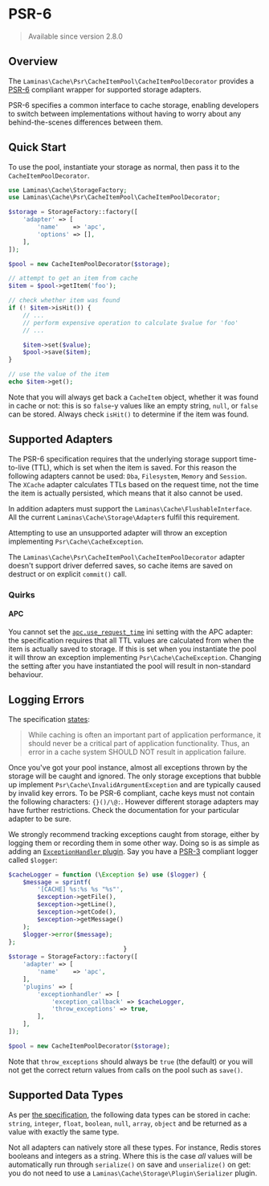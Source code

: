 # PSR-6

> Available since version 2.8.0

## Overview

The `Laminas\Cache\Psr\CacheItemPool\CacheItemPoolDecorator` provides a [PSR-6](https://www.php-fig.org/psr/psr-6/)
compliant wrapper for supported storage adapters.

PSR-6 specifies a common interface to cache storage, enabling developers to switch between implementations without
having to worry about any behind-the-scenes differences between them.


## Quick Start

To use the pool, instantiate your storage as normal, then pass it to the
`CacheItemPoolDecorator`.

```php
use Laminas\Cache\StorageFactory;
use Laminas\Cache\Psr\CacheItemPool\CacheItemPoolDecorator;

$storage = StorageFactory::factory([
    'adapter' => [
        'name'    => 'apc',
        'options' => [],
    ],
]);

$pool = new CacheItemPoolDecorator($storage);

// attempt to get an item from cache
$item = $pool->getItem('foo');

// check whether item was found
if (! $item->isHit()) {
    // ...
    // perform expensive operation to calculate $value for 'foo'
    // ...

    $item->set($value);
    $pool->save($item);
}

// use the value of the item
echo $item->get();
```

Note that you will always get back a `CacheItem` object, whether it was found in cache or not: this is so `false`-y
values like an empty string, `null`, or `false` can be stored. Always check `isHit()` to determine if the item was
found.


## Supported Adapters

The PSR-6 specification requires that the underlying storage support time-to-live (TTL), which is set when the
item is saved. For this reason the following adapters cannot be used: `Dba`, `Filesystem`, `Memory` and `Session`. The
`XCache` adapter calculates TTLs based on the request time, not the time the item is actually persisted, which means
that it also cannot be used.

In addition adapters must support the `Laminas\Cache\FlushableInterface`. All the current `Laminas\Cache\Storage\Adapter`s
fulfil this requirement.

Attempting to use an unsupported adapter will throw an exception implementing `Psr\Cache\CacheException`.

The `Laminas\Cache\Psr\CacheItemPool\CacheItemPoolDecorator` adapter doesn't support driver deferred saves, so cache items are saved
on destruct or on explicit `commit()` call.

### Quirks

#### APC

You cannot set the [`apc.use_request_time`](http://php.net/manual/en/apc.configuration.php#ini.apc.use-request-time)
ini setting with the APC adapter: the specification requires that all TTL values are calculated from when the item is
actually saved to storage. If this is set when you instantiate the pool it will throw an exception implementing
`Psr\Cache\CacheException`. Changing the setting after you have instantiated the pool will result in non-standard
behaviour.


## Logging Errors

The specification [states](https://github.com/php-fig/fig-standards/blob/master/accepted/PSR-6-cache.md#error-handling):

> While caching is often an important part of application performance, it should never be a critical part of application
> functionality. Thus, an error in a cache system SHOULD NOT result in application failure.

Once you've got your pool instance, almost all exceptions thrown by the storage will be caught and ignored. The only
storage exceptions that bubble up implement `Psr\Cache\InvalidArgumentException` and are typically caused by invalid
key errors. To be PSR-6 compliant, cache keys must not contain the following characters: `{}()/\@:`. However different
storage adapters may have further restrictions. Check the documentation for your particular adapter to be sure.

We strongly recommend tracking exceptions caught from storage, either by logging them or recording them in some other
way. Doing so is as simple as adding an [`ExceptionHandler` plugin](laminas.cache.storage.plugin.html#3.4). Say you have a
[PSR-3](https://github.com/php-fig/fig-standards/blob/master/accepted/PSR-3-logger-interface.md) compliant logger
called `$logger`:


```php
$cacheLogger = function (\Exception $e) use ($logger) {
    $message = sprintf(
        '[CACHE] %s:%s %s "%s"',
        $exception->getFile(),
        $exception->getLine(),
        $exception->getCode(),
        $exception->getMessage()
    );
    $logger->error($message);
};
                                }
$storage = StorageFactory::factory([
    'adapter' => [
        'name'    => 'apc',
    ],
    'plugins' => [
        'exceptionhandler' => [
            'exception_callback' => $cacheLogger,
            'throw_exceptions' => true,
        ],
    ],
]);

$pool = new CacheItemPoolDecorator($storage);
```

Note that `throw_exceptions` should always be `true` (the default) or you will not get the correct return values from
calls on the pool such as `save()`.


## Supported Data Types

As per [the specification](https://github.com/php-fig/fig-standards/blob/master/accepted/PSR-6-cache.md#data), the
following data types can be stored in cache: `string`, `integer`, `float`, `boolean`, `null`, `array`, `object` and be
returned as a value with exactly the same type.

Not all adapters can natively store all these types. For instance, Redis stores booleans and integers as a string. Where
this is the case *all* values will be automatically run through `serialize()` on save and `unserialize()` on get: you
do not need to use a `Laminas\Cache\Storage\Plugin\Serializer` plugin.

